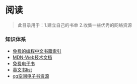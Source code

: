 阅读
====
>此目录用于：1.建立自己的书单 2.收集一些优秀的网络资源

### 知识体系
- [免费的编程中文书籍索引](https://github.com/justjavac/free-programming-books-zh_CN)
- [MDN-Web技术文档](https://developer.mozilla.org/zh-CN/docs/Web)
- [免费电子书](http://my.oschina.net/wxfvm/blog/383048)
- [英文书list](http://m.oschina.net/blog/358178)
- [qq空间电子书资源](http://user.qzone.qq.com/468730630)
